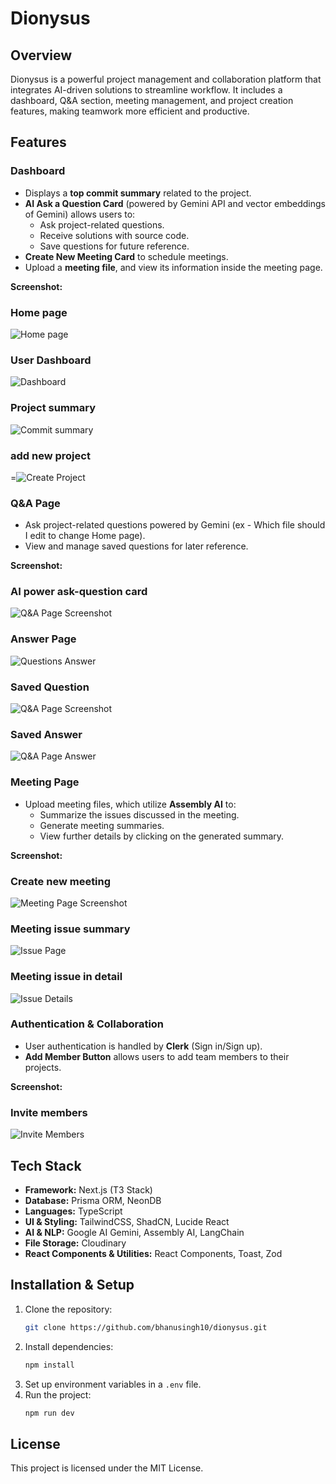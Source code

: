 # Dionysus

## Overview
Dionysus is a powerful project management and collaboration platform that integrates AI-driven solutions to streamline workflow. It includes a dashboard, Q&A section, meeting management, and project creation features, making teamwork more efficient and productive.

## Features

### Dashboard
- Displays a **top commit summary** related to the project.
- **AI Ask a Question Card** (powered by Gemini API and vector embeddings of Gemini) allows users to:
  - Ask project-related questions.
  - Receive solutions with source code.
  - Save questions for future reference.
- **Create New Meeting Card** to schedule meetings.
- Upload a **meeting file**, and view its information inside the meeting page.

**Screenshot:** 

### Home page
![Home page](screenshots/home-page.png)

### User Dashboard
![Dashboard](screenshots/dashboard.png)


### Project summary
![Commit summary](screenshots/commit-summary.png)


### add new project
=![Create Project](screenshots/create-project.png)


### Q&A Page
- Ask project-related questions powered by Gemini (ex - Which file should I edit to change Home page).
- View and manage saved questions for later reference.

**Screenshot:** 

### AI power ask-question card
![Q&A Page Screenshot](screenshots/ask-question.png)


### Answer Page
![Questions Answer](screenshots/question-answer.png)


### Saved Question
![Q&A Page Screenshot](screenshots/q&a.png)


### Saved Answer
![Q&A Page Answer](screenshots/q&a1.png)


### Meeting Page
- Upload meeting files, which utilize **Assembly AI** to:
  - Summarize the issues discussed in the meeting.
  - Generate meeting summaries.
  - View further details by clicking on the generated summary.

**Screenshot:**  

### Create new meeting
![Meeting Page Screenshot](screenshots/meeting-page.png)


### Meeting issue summary 
![Issue Page](screenshots/issue-page.png)


### Meeting issue in detail
![Issue Details](screenshots/issue-details.png)


### Authentication & Collaboration
- User authentication is handled by **Clerk** (Sign in/Sign up).
- **Add Member Button** allows users to add team members to their projects.

**Screenshot:**  

### Invite members
![Invite Members](screenshots/invite-member.png)

## Tech Stack
- **Framework:** Next.js (T3 Stack)
- **Database:** Prisma ORM, NeonDB
- **Languages:** TypeScript
- **UI & Styling:** TailwindCSS, ShadCN, Lucide React
- **AI & NLP:** Google AI Gemini, Assembly AI, LangChain
- **File Storage:** Cloudinary
- **React Components & Utilities:** React Components, Toast, Zod

## Installation & Setup
1. Clone the repository:
   ```sh
   git clone https://github.com/bhanusingh10/dionysus.git
   ```
2. Install dependencies:
   ```sh
   npm install
   ```
3. Set up environment variables in a `.env` file.
4. Run the project:
   ```sh
   npm run dev
   ```

## License
This project is licensed under the MIT License.
 
